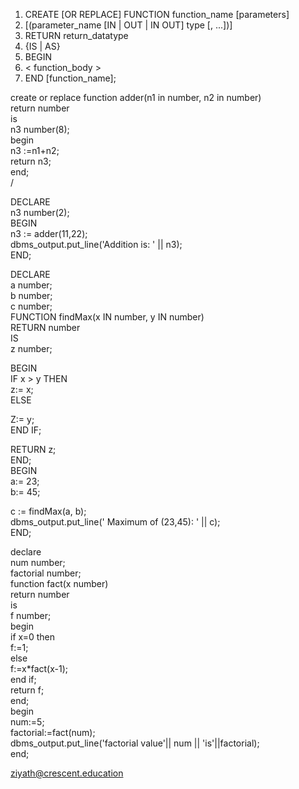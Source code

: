 1. CREATE [OR REPLACE] FUNCTION function_name [parameters]  
2. [(parameter_name [IN | OUT | IN OUT] type [, ...])]  
3. RETURN return_datatype  
4. {IS | AS}  
5. BEGIN  
6. < function_body >  
7. END [function_name];

create or replace function adder(n1 in number, n2 in number)  
return number  
is  
n3 number(8);  
begin  
n3 :=n1+n2;  
return n3;  
end;  
/


DECLARE  
n3 number(2);  
BEGIN  
n3 := adder(11,22);  
dbms_output.put_line('Addition is: ' || n3);  
END;

DECLARE  
a number;  
b number;  
c number;  
FUNCTION findMax(x IN number, y IN number)  
RETURN number  
IS  
z number;  
  
BEGIN  
IF x > y THEN  
z:= x;  
ELSE  
  
Z:= y;  
END IF;  
  
RETURN z;  
END;  
BEGIN  
a:= 23;  
b:= 45;  
  
c := findMax(a, b);  
dbms_output.put_line(' Maximum of (23,45): ' || c);  
END;

declare  
num number;  
factorial number;  
function fact(x number)  
return number  
is  
f number;  
begin  
if x=0 then  
f:=1;  
else  
f:=x*fact(x-1);  
end if;  
return f;  
end;  
begin  
num:=5;  
factorial:=fact(num);  
dbms_output.put_line('factorial value'|| num || 'is'||factorial);  
end;

ziyath@crescent.education

